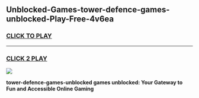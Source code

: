 
## Unblocked-Games-tower-defence-games-unblocked-Play-Free-4v6ea
<h3>
<a href="https://premium76.site?title=tower-defence-games-unblocked&ref=10A">CLICK TO PLAY</a></h3>
<hr>

<h3>
<a href="https://premium76.site?title=tower-defence-games-unblocked&ref=10A">CLICK 2 PLAY</a>
  
</h3>

<a href="https://premium76.site?title=tower-defence-games-unblocked&ref=10A"><img src="https://clearcache.store/games.png"></a>


**tower-defence-games-unblocked games unblocked: Your Gateway to Fun and Accessible Online Gaming**
